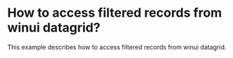 # How to access filtered records from winui datagrid?
This example describes how to access filtered records from winui datagrid.
